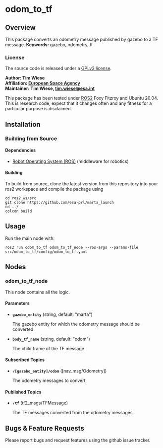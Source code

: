 # odom_to_tf

## Overview

This package converts an odometry message published by gazebo to a TF message.
**Keywords:** gazebo, odometry, tf

### License

The source code is released under a [GPLv3 license](https://www.gnu.org/licenses/gpl-3.0.en.html).

**Author: Tim Wiese<br />
Affiliation: [European Space Agency](https://www.esa.int/)<br />
Maintainer: Tim Wiese, tim.wiese@esa.int**

This package has been tested under [ROS2] Foxy Fitzroy and Ubuntu 20.04. This is research code, expect that it changes often and any fitness for a particular purpose is disclaimed.

## Installation

### Building from Source

#### Dependencies

- [Robot Operating System (ROS)](http://wiki.ros.org) (middleware for robotics)

#### Building

To build from source, clone the latest version from this repository into your ros2 workspace and compile the package using

	cd ros2_ws/src
	git clone https://github.com/esa-prl/marta_launch
	cd ../
	colcon build

## Usage

Run the main node with:

	ros2 run odom_to_tf odom_to_tf_node --ros-args --params-file src/odom_to_tf/config/odom_to_tf.yaml

## Nodes

### odom_to_tf_node

This node contains all the logic.

#### Parameters

* **`gazebo_entity`** (string, default: "marta") 

    The gazebo entity for which the odometry message should be converted
    
* **`body_tf_name`** (string, default: "odom")

    The child frame of the TF message

#### Subscribed Topics

* **`/[gazebo_entity]/odom`**  ([nav_msg/Odometry])

    The odometry messages to convert

#### Published Topics

* **`/tf`** ([tf2_msgs/TFMessage])

    The TF messages converted from the odometry messages

## Bugs & Feature Requests

Please report bugs and request features using the github issue tracker.

[ROS2]: http://www.ros.org
[tf2_msgs/TFMessage]: http://docs.ros.org/melodic/api/tf2_msgs/html/msg/TFMessage.html
[nav_msg/Odometery]: http://docs.ros.org/melodic/api/nav_msgs/html/msg/Odometry.html
